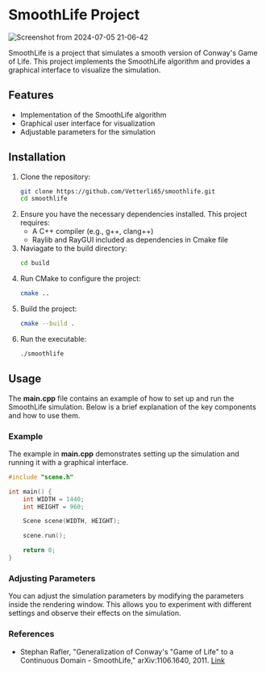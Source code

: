 # SmoothLife Project

![Screenshot from 2024-07-05 21-06-42](https://github.com/Vetterli65/smoothlife/assets/82554171/e99b08a8-f2bc-487a-b053-782c2d2c3566)

SmoothLife is a project that simulates a smooth version of Conway's Game of Life. This project implements the SmoothLife algorithm and provides a graphical interface to visualize the simulation.

## Features

- Implementation of the SmoothLife algorithm
- Graphical user interface for visualization
- Adjustable parameters for the simulation

## Installation

1. Clone the repository:
   ```bash
   git clone https://github.com/Vetterli65/smoothlife.git
   cd smoothlife
   ```
2. Ensure you have the necessary dependencies installed. This project requires:
    * A C++ compiler (e.g., g++, clang++)
    * Raylib and RayGUI included as dependencies in Cmake file
3. Naviagate to the build directory:
    ```bash
    cd build
    ```
4. Run CMake to configure the project:
    ```bash
    cmake ..
    ```
5. Build the project:
    ```bash
    cmake --build .
    ```
6. Run the executable:
    ```bash
    ./smoothlife

## Usage

The **main.cpp** file contains an example of how to set up and run the SmoothLife simulation. Below is a brief explanation of the key components and how to use them.

### Example

The example in **main.cpp** demonstrates setting up the simulation and running it with a graphical interface.

```cpp
#include "scene.h"

int main() {
    int WIDTH = 1440;
    int HEIGHT = 960;

    Scene scene(WIDTH, HEIGHT);

    scene.run();

    return 0;
}
```

### Adjusting Parameters

You can adjust the simulation parameters by modifying the parameters inside the rendering window. This allows you to experiment with different settings and observe their effects on the simulation.

### References

* Stephan Rafler, "Generalization of Conway's "Game of Life" to a Continuous Domain - SmoothLife," arXiv:1106.1640, 2011. [Link](http://arxiv.org/pdf/1111.1567)

